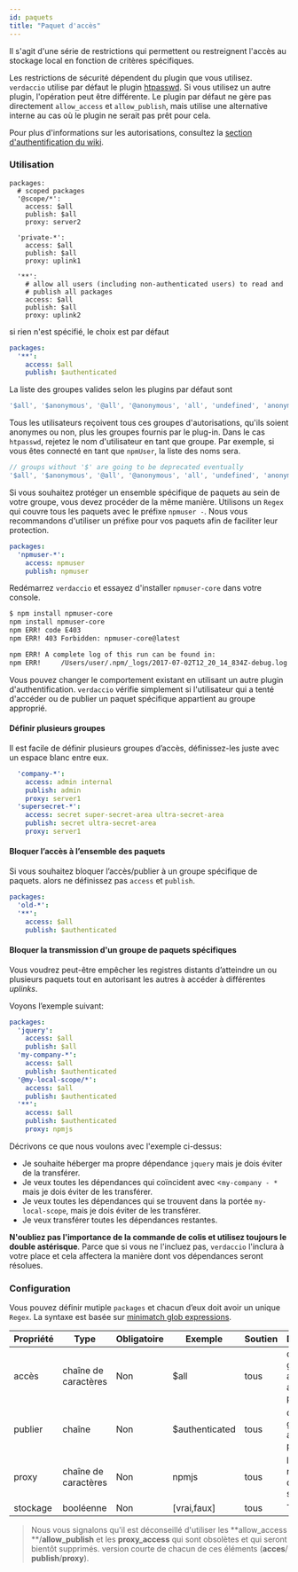 ```yaml
---
id: paquets
title: "Paquet d'accès"
---
```

Il s'agit d'une série de restrictions qui permettent ou restreignent l'accès au stockage local en fonction de critères spécifiques.

Les restrictions de sécurité dépendent du plugin que vous utilisez. `verdaccio` utilise par défaut le plugin [htpasswd](https://github.com/verdaccio/verdaccio-htpasswd). Si vous utilisez un autre plugin, l'opération peut être différente. Le plugin par défaut ne gère pas directement `allow_access` et `allow_publish`, mais utilise une alternative interne au cas où le plugin ne serait pas prêt pour cela.

Pour plus d'informations sur les autorisations, consultez la [section d'authentification du wiki](auth.md).

### Utilisation

```yalm
packages:
  # scoped packages
  '@scope/*':
    access: $all
    publish: $all
    proxy: server2

  'private-*':
    access: $all
    publish: $all
    proxy: uplink1

  '**':
    # allow all users (including non-authenticated users) to read and
    # publish all packages
    access: $all
    publish: $all
    proxy: uplink2
```

si rien n'est spécifié, le choix est par défaut

```yaml
packages:
  '**':
    access: $all
    publish: $authenticated
```

La liste des groupes valides selon les plugins par défaut sont

```js
'$all', '$anonymous', '@all', '@anonymous', 'all', 'undefined', 'anonymous'
```

Tous les utilisateurs reçoivent tous ces groupes d'autorisations, qu'ils soient anonymes ou non, plus les groupes fournis par le plug-in. Dans le cas `htpasswd`, rejetez le nom d'utilisateur en tant que groupe. Par exemple, si vous êtes connecté en tant que `npmUser`, la liste des noms sera.

```js
// groups without '$' are going to be deprecated eventually
'$all', '$anonymous', '@all', '@anonymous', 'all', 'undefined', 'anonymous', 'npmUser'
```

Si vous souhaitez protéger un ensemble spécifique de paquets au sein de votre groupe, vous devez procéder de la même manière. Utilisons un `Regex` qui couvre tous les paquets avec le préfixe `npmuser -`. Nous vous recommandons d'utiliser un préfixe pour vos paquets afin de faciliter leur protection.

```yaml
packages:
  'npmuser-*':
    access: npmuser
    publish: npmuser
```

Redémarrez `verdaccio` et essayez d'installer `npmuser-core` dans votre console.

```bash
$ npm install npmuser-core
npm install npmuser-core
npm ERR! code E403
npm ERR! 403 Forbidden: npmuser-core@latest

npm ERR! A complete log of this run can be found in:
npm ERR!     /Users/user/.npm/_logs/2017-07-02T12_20_14_834Z-debug.log
```

Vous pouvez changer le comportement existant en utilisant un autre plugin d'authentification. `verdaccio` vérifie simplement si l'utilisateur qui a tenté d'accéder ou de publier un paquet spécifique appartient au groupe approprié.

#### Définir plusieurs groupes

Il est facile de définir plusieurs groupes d’accès, définissez-les juste avec un espace blanc entre eux.

```yaml
  'company-*':
    access: admin internal
    publish: admin
    proxy: server1
  'supersecret-*':
    access: secret super-secret-area ultra-secret-area
    publish: secret ultra-secret-area
    proxy: server1
```

#### Bloquer l’accès à l’ensemble des paquets

Si vous souhaitez bloquer l’accès/publier à un groupe spécifique de paquets. alors ne définissez pas `access` et `publish`.

```yaml
packages:
  'old-*':
  '**':
    access: $all
    publish: $authenticated
```

#### Bloquer la transmission d'un groupe de paquets spécifiques

Vous voudrez peut-être empêcher les registres distants d’atteindre un ou plusieurs paquets tout en autorisant les autres à accéder à différentes *uplinks*.

Voyons l’exemple suivant:

```yaml
packages:
  'jquery':
    access: $all
    publish: $all
  'my-company-*':
    access: $all
    publish: $authenticated
  '@my-local-scope/*':
    access: $all
    publish: $authenticated
  '**':
    access: $all
    publish: $authenticated
    proxy: npmjs
```

Décrivons ce que nous voulons avec l'exemple ci-dessus:

* Je souhaite héberger ma propre dépendance `jquery` mais je dois éviter de la transférer.
* Je veux toutes les dépendances qui coïncident avec <`my-company - *` mais je dois éviter de les transférer.
* Je veux toutes les dépendances qui se trouvent dans la portée `my-local-scope`, mais je dois éviter de les transférer.
* Je veux transférer toutes les dépendances restantes.

**N'oubliez pas l'importance de la commande de colis et utilisez toujours le double astérisque**. Parce que si vous ne l'incluez pas, `verdaccio` l'inclura à votre place et cela affectera la manière dont vos dépendances seront résolues.

### Configuration

Vous pouvez définir mutiple `packages` et chacun d’eux doit avoir un unique `Regex`. La syntaxe est basée sur [minimatch glob expressions](https://github.com/isaacs/minimatch).

| Propriété | Type                 | Obligatoire | Exemple        | Soutien | Description                                        |
| --------- | -------------------- | ----------- | -------------- | ------- | -------------------------------------------------- |
| accès     | chaîne de caractères | Non         | $all           | tous    | définir des groupes autorisés à accéder au package |
| publier   | chaîne               | Non         | $authenticated | tous    | définir les groupes autorisés à publier            |
| proxy     | chaîne de caractères | Non         | npmjs          | tous    | limite la recherche d'un uplink spécifique         |
| stockage  | booléenne            | Non         | [vrai,faux]    | tous    | TODO                                               |

> Nous vous signalons qu'il est déconseillé d'utiliser les **allow_access **/**allow_publish** et les **proxy_access** qui sont obsolètes et qui seront bientôt supprimés. version courte de chacun de ces éléments (**acces**/ **publish**/**proxy**).